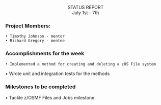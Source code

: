 <p align=center> 
  STATUS REPORT <br>
  July 1st - 7th
 
### Project Members:

	• Timothy Johnson - mentor
	• Richard Gregory - mentee

### Accomplishments for the week

	• Implemented a method for creating and deleting a zOS File system
  • Wrote unit and integration tests for the methods
	
### Milestones to be completed

  • Tackle z/OSMF Files and Jobs milestone
